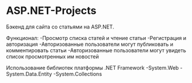 # ASP.NET-Projects

Бэкенд для сайта со статьями на ASP.NET. 

Функционал:
  -Просмотр списка статей и чтение статьи
  -Регистрация и авторизация
  -Авторизованные пользователи могут публиковать и комментировать статьи
  -Авторизованные пользователи могут увидеть список просмотренных им новостей
  
Использование библиотек платформы .NET Framework
  -System.Web
  -System.Data.Entity
  -System.Collections

